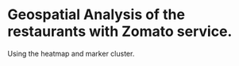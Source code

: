 # Geospatial Analysis of the restaurants with Zomato service.
Using the heatmap and marker cluster.
